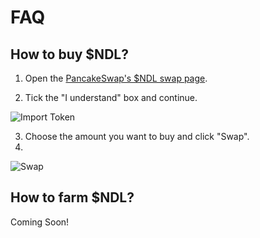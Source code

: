 # FAQ

## How to buy $NDL?

1) Open the [PancakeSwap's $NDL swap page](https://exchange.pancakeswap.finance/#/swap?outputCurrency=0xA9E35a238D9D7977c9c929A4e1B0127C39449d1c).

2) Tick the "I understand" box and continue.

<img src="https://imgur.com/9KAjd3P.png" alt="Import Token"/>

3) Choose the amount you want to buy and click "Swap".
4) 
<img src="https://imgur.com/Dy8O4OG.png" alt="Swap"/>

## How to farm $NDL?

Coming Soon!
